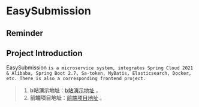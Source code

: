 # EasySubmission

## Reminder


## Project Introduction

EasySubmission `is a microservice system, integrates Spring Cloud 2021 & Alibaba, Spring Boot 2.7, Sa-token, MyBatis, Elasticsearch, Docker, etc. There is also a corresponding frontend project.`

> 1. **b站演示地址**：[b站演示地址](https://www.bilibili.com/video/BV1ax4y1m7r3/?spm_id_from=333.999.0.0&vd_source=8b485b756aab6ede6c61eb694db65407) 。
> 2. **前端项目地址**：[前端项目地址](https://github.com/YangXiao-logic/submission-vue) 。


